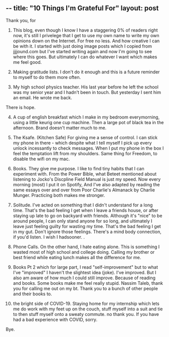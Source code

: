 
--
title: "10 Things I'm Grateful For" 
layout: post
-- 

Thank you, for

1. This blog, even though I know I have a staggering 0% of readers right now, it's still I privelege that I get to use my own name to write my own 
opinions down on the Internet. For free no less. And how creative I can be with it. I started with just doing image posts which I copied from jjjjound.com but I've started writing again and now I'm going to see where this goes. But ultimately I can do whatever I want which makes me feel good.

2. Making gratitude lists. I don't do it enough and this is a future reminder to myself to do them more often.

3. My high school physics teacher. His last year before he left the school was my senior year and I hadn't been in touch. But yesterday I sent him an email. He wrote me back.

There is hope.

4. A cup of english breakfast  which I make in my bedroom everymorning, using a little keurig one cup machine. Then a large pot of black tea in the afternoon. Brand doesn't matter much to me.

5. The Ksafe. (Kitchen Safe) For giving me a sense of control. I can stick my phone in there - which despite what I tell myself I pick up every unlock incessantly to check messages. When I put my phone in the box I feel the temptation lift from my shoulders. Same thing for Freedom, to disable the wifi on my mac.

6. Books. They give me purpose. I like to find tiny habits that I can experiment with. From the Power Bible, what Beteet mentioned about listening to Jocko's Discpline Field Manual is just my speed. Now every morning (most) I put it on Spotify, And I've also adapted by reading the same essays over and over from  Poor Charlie's Almanack by Charlie Munger. Practicing both makes me stronger.

7. Solitude. I've acted on something that I didn't understand for a long time. That's the bad feeling I get when I leave a friends house, or after staying up late to go on backyard with friends. Although it's "nice" to be around people, I can only stand anyone for so long, and ultimately I leave just feeling guilty for wasting my time. That's the bad feeling I get in my gut. Don't ignore those feelings. There's a mind body connection, if you'd listen. I wish I hadsooner. .

8. Phone Calls. On the other hand, I hate eating alone. This is something I wasted most of high school and college doing. Calling my brother or best friend while eating lunch makes all the difference for me.

9. Books Pt 2  which for large part, I read "self-improvement" but to what I've "improved" I haven't the slightest idea (joke). I've improved. But I also am aware of how much I could still improve. Because of reading and books. Some books make me feel really stupid. Nassim Taleb, thank you for calling me out on my bt. Thank you to a bunch of other people and their books to. 

10. the bright side of COVID-19. Staying home for my internship which lets me do work with my feet up on the couch, stuff myself into a suit and tie to then stuff myself onto a sweaty commute. no thank you. If you have had a bad experience with COVID, sorry. 


Bye.





